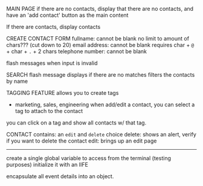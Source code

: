 MAIN PAGE
if there are no contacts, display that there are no contacts, and have an 'add contact' button as the main content

If there are contacts, display contacts

CREATE CONTACT FORM
  fullname: cannot be blank
            no limit to amount of chars??? (cut down to 20)
  email address: cannot be blank
                 requires char + `@` + char + `.` + 2 chars
  telephone number: cannot be blank

flash messages when input is invalid


SEARCH
flash message displays if there are no matches
filters the contacts by name

TAGGING FEATURE
allows you to create tags
  - marketing, sales, engineering
when add/edit a contact, you can select a tag to attach to the contact

you can click on a tag and show all contacts w/ that tag.


CONTACT
contains: an `edit` and `delete` choice
delete: shows an alert, verify if you want to delete the contact
edit: brings up an edit page




**********
create a single global variable to access from the terminal (testing purposes)
  initialize it with an IIFE

encapsulate all event details into an object.


